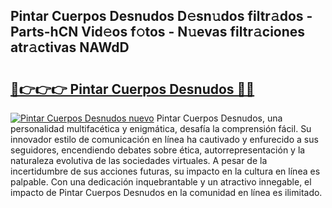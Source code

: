 ## Pintar Cuerpos Desnudos D𝚎sn𝚞dos filtr𝚊dos - Parts-hCN Vid𝚎os f𝚘tos - N𝚞evas filtr𝚊ciones atr𝚊ctivas NAWdD

# <h2><a href="http://mbcsemb.tromn.icu/?c=Pintar+Cuerpos+Desnudos">🔗👉👉👉 Pintar Cuerpos Desnudos 🔗🔗</a></h2>

[![Pintar Cuerpos Desnudos nuevo](https://i.imgur.com/pEAQMta.gif)](http://mbcsemb.tromn.icu/?c=Pintar+Cuerpos+Desnudos)
Pintar Cuerpos Desnudos, una personalidad multifacética y enigmática, desafía la comprensión fácil. Su innovador estilo de comunicación en línea ha cautivado y enfurecido a sus seguidores, encendiendo debates sobre ética, autorrepresentación y la naturaleza evolutiva de las sociedades virtuales. A pesar de la incertidumbre de sus acciones futuras, su impacto en la cultura en línea es palpable. Con una dedicación inquebrantable y un atractivo innegable, el impacto de Pintar Cuerpos Desnudos en la comunidad en línea es ilimitado.
